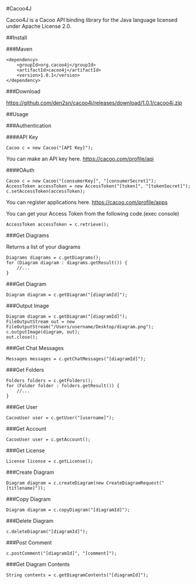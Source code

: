 #Cacoo4J

Cacoo4J is a Cacoo API binding library for the Java language licensed under Apache License 2.0.

##Install

###Maven

    <dependency>
        <groupId>org.cacoo4j</groupId>
        <artifactId>cacoo4j</artifactId>
        <version>1.0.1</version>
    </dependency>

###Download

https://github.com/den2sn/cacoo4j/releases/download/1.0.1/cacoo4j.zip

##Usage

###Authentication

####API Key

    Cacoo c = new Cacoo("[API Key]");

You can make an API key here.
https://cacoo.com/profile/api

####OAuth

    Cacoo c = new Cacoo("[consumerKey]", "[consumerSecret]");
    AccessToken accessToken = new AccessToken("[token]", "[tokenSecret]");
    c.setAccessToken(accessToken);

You can register applications here.
https://cacoo.com/profile/apps

You can get your Access Token from the following code.(exec console)

    AccessToken accessToken = c.retrieve();

###Get Diagrams

  Returns a list of your diagrams

    Diagrams diagrams = c.getDiagrams();
    for (Diagram diagram : diagrams.getResult()) {
        //...
    }

###Get Diagram

    Diagram diagram = c.getDiagram("[diagramId]");

###Output Image

    Diagram diagram = c.getDiagram("[diagramId]");
    FileOutputStream out = new FileOutputStream("/Users/username/Desktop/diagram.png");
    c.outputImage(diagram, out);
    out.close();

###Get Chat Messages

    Messages messages = c.getChatMessages("[diagramId]");

###Get Folders

    Folders folders = c.getFolders();
    for (Folder folder : folders.getResult()) {
        //...
    }

###Get User

    CacooUser user = c.getUser("[username]");

###Get Account

    CacooUser user = c.getAccount();

###Get License

    License license = c.getLicense();

###Create Diagram

    Diagram diagram = c.createDiagram(new CreateDiagramRequest("[titlename]"));

###Copy Diagram

    Diagram diagram = c.copyDiagram("[diagramId]");

###Delete Diagram

    c.deleteDiagram("[diagramId]");

###Post Comment

    c.postComment("[diagramId]", "[comment]");

###Get Diagram Contents

    String contents = c.getDiagramContents("[diagramId]");
